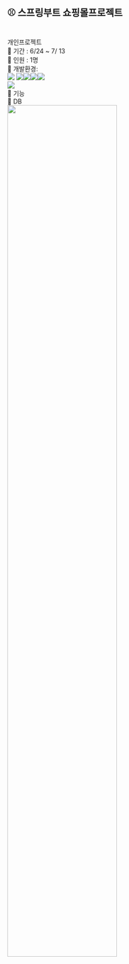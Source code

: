 ## ⚾ 스프링부트 쇼핑몰프로젝트
<br>
개인프로젝트<br>
📆 기간 : 6/24 ~ 7/ 13 <br>
👩 인원 : 1명<br>
🔨 개발환경:<br>
<div class="badge" style="display=inline-block;">
<img src="https://img.shields.io/badge/SpringBoot-6DB33F?style=for-the-badge&logo=SpringBoot&logoColor=white">  <img src="https://img.shields.io/badge/Eclipse-2C2255?style=flat-square&logo=EclipseIDE&logoColor=white"><img src="https://img.shields.io/badge/CSS-1572B6?style=flat&logo=CSS3&logoColor=white"/><img src="https://img.shields.io/badge/HTML5-E34F26?style=flat-square&logo=html5&logoColor=white"><img src="https://img.shields.io/badge/CSS-1572B6?style=flat&logo=CSS3&logoColor=white"/></div>
 <img src="https://img.shields.io/badge/Hibernate-59666C?style=flat&logo=Hibernate&logoColor=white"/>


<br>
🔨 기능<br>
📑 DB <br>
<img src='https://github.com/minkyi2180/BootShop/assets/130128767/80dfd680-69f2-450d-aa82-d343425271cc' width='70%'>
